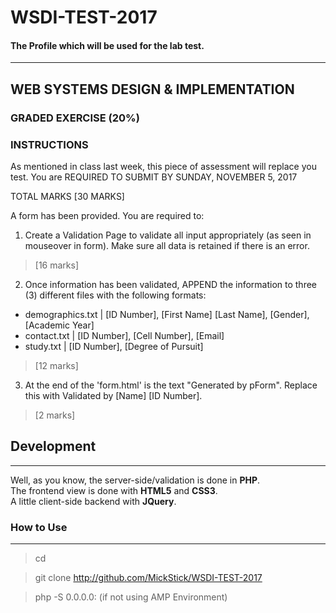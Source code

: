 # WSDI-TEST-2017
#### The Profile which will be used for the lab test.

---
## WEB SYSTEMS DESIGN & IMPLEMENTATION

### GRADED EXERCISE (20%)


### INSTRUCTIONS

As mentioned in class last week, this piece of assessment will replace you test. 
You are REQUIRED TO SUBMIT BY SUNDAY, NOVEMBER 5, 2017

TOTAL MARKS [30 MARKS]


A form has been provided.
You are required to:


1. Create a Validation Page to validate all input appropriately (as seen in mouseover in form). Make sure all data is retained if there is an error. 
>[16 marks]
 
 2. Once information has been validated, APPEND the information to three (3) different files with the following formats:

 - demographics.txt 	| [ID Number], [First Name] [Last Name], [Gender], [Academic Year]
 - contact.txt			| [ID Number], [Cell Number], [Email] 
 - study.txt				| [ID Number], [Degree of Pursuit]
 
 >[12 marks]
 
 3. At the end of the 'form.html' is the text "Generated by pForm". Replace this with Validated by [Name] [ID Number]. 
 >[2 marks]

 ## Development

---

Well, as you know, the server-side/validation is done in **PHP**.  
The frontend view is done with **HTML5** and **CSS3**.  
A little client-side backend with **JQuery**.  

### How to Use
---
> cd <WAMP www or XAMP htdoc or Project Folder>

> git clone http://github.com/MickStick/WSDI-TEST-2017

> php -S 0.0.0.0:<port> (if not using AMP Environment)
